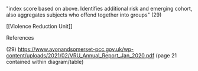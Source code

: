 "index score based on above.  Identifies additional risk and emerging cohort, also aggregates subjects who offend together into groups"  (29)

[[Violence Reduction Unit]]

References

(29) https://www.avonandsomerset-pcc.gov.uk/wp-content/uploads/2021/02/VRU_Annual_Report_Jan_2020.pdf (page 21 contained within diagram/table)